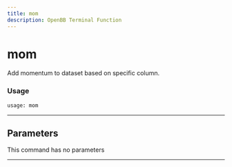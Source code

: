 ```yaml
---
title: mom
description: OpenBB Terminal Function
---
```


# mom

Add momentum to dataset based on specific column.

### Usage

```python
usage: mom
```

---

## Parameters

This command has no parameters

---

